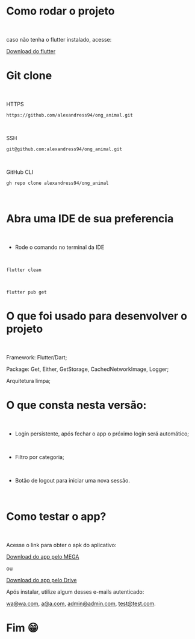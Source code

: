 # Como rodar o projeto
<br>

caso não tenha o flutter instalado, acesse:
<br>

<a href="https://docs.flutter.dev/get-started/install" target="_blank">Download do flutter</a>
<br>


# Git clone 
<br>

HTTPS
```
https://github.com/alexandress94/ong_animal.git
```
<br>

SSH
```
git@github.com:alexandress94/ong_animal.git
```
<br>

GitHub CLI
```
gh repo clone alexandress94/ong_animal
```
<br>

# Abra uma IDE de sua preferencia
<br>

* Rode o comando no terminal da IDE
<br>

```
flutter clean
```

<br>

```
flutter pub get
```

# O que foi usado para desenvolver o projeto
<br>

Framework: Flutter/Dart;
<br>

Package: Get, Either, GetStorage, CachedNetworkImage, Logger;
<br>

Arquitetura limpa;
<br>

# O que consta nesta versão:
<br>

* Login persistente, após fechar o app o próximo login será automático;
<br>

* Filtro por categoria;
<br>

* Botão de logout para iniciar uma nova sessão.
<br>

# Como testar o app?
<br>

Acesse o link para obter o apk do aplicativo:
<br>

<a href="https://mega.nz/file/IfJHHDpS#i6Yy4FjXnbmDE68biuud4_PArC7c8sxXnFYPOHLlVhU" target="_blank">Download do app pelo MEGA</a>
<br>

ou
<br>

<a href="https://drive.google.com/file/d/18jkcwLIFCPymmbQYuQMlJziYd5nzBmra/view?usp=sharing" target="_blank">Download do app pelo Drive</a>
<br>

Após instalar, utilize algum desses e-mails autenticado:
<br>

wa@wa.com, a@a.com, admin@admin.com, test@test.com.
<br>

# Fim 😁


